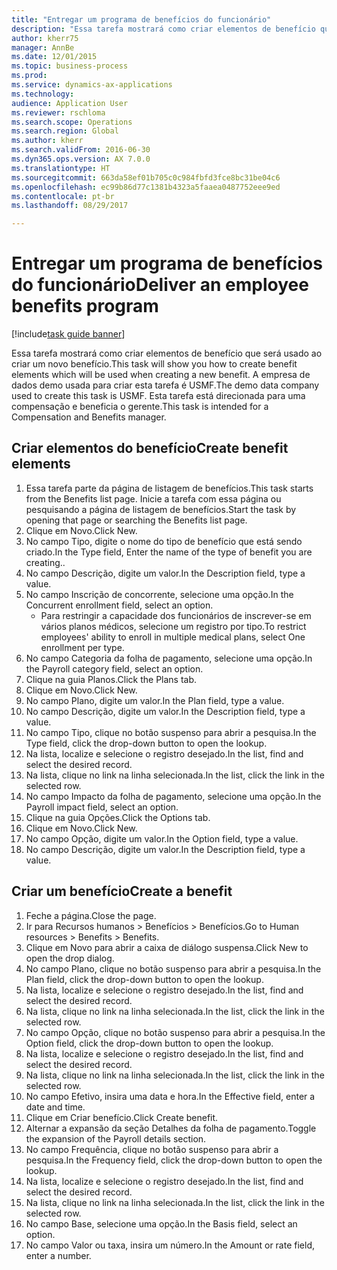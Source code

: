 ```yaml
--- 
title: "Entregar um programa de benefícios do funcionário"
description: "Essa tarefa mostrará como criar elementos de benefício que será usado ao criar um novo benefício."
author: kherr75
manager: AnnBe
ms.date: 12/01/2015
ms.topic: business-process
ms.prod: 
ms.service: dynamics-ax-applications
ms.technology: 
audience: Application User
ms.reviewer: rschloma
ms.search.scope: Operations
ms.search.region: Global
ms.author: kherr
ms.search.validFrom: 2016-06-30
ms.dyn365.ops.version: AX 7.0.0
ms.translationtype: HT
ms.sourcegitcommit: 663da58ef01b705c0c984fbfd3fce8bc31be04c6
ms.openlocfilehash: ec99b86d77c1381b4323a5faaea0487752eee9ed
ms.contentlocale: pt-br
ms.lasthandoff: 08/29/2017

---
```

# <a name="deliver-an-employee-benefits-program"></a><span data-ttu-id="1da4e-103">Entregar um programa de benefícios do funcionário</span><span class="sxs-lookup"><span data-stu-id="1da4e-103">Deliver an employee benefits program</span></span>

[!include[task guide banner](../../includes/task-guide-banner.md)]

<span data-ttu-id="1da4e-104">Essa tarefa mostrará como criar elementos de benefício que será usado ao criar um novo benefício.</span><span class="sxs-lookup"><span data-stu-id="1da4e-104">This task will show you how to create benefit elements which will be used when creating a new benefit.</span></span> <span data-ttu-id="1da4e-105">A empresa de dados demo usada para criar esta tarefa é USMF.</span><span class="sxs-lookup"><span data-stu-id="1da4e-105">The demo data company used to create this task is USMF.</span></span> <span data-ttu-id="1da4e-106">Esta tarefa está direcionada para uma compensação e beneficia o gerente.</span><span class="sxs-lookup"><span data-stu-id="1da4e-106">This task is intended for a Compensation and Benefits manager.</span></span>


## <a name="create-benefit-elements"></a><span data-ttu-id="1da4e-107">Criar elementos do benefício</span><span class="sxs-lookup"><span data-stu-id="1da4e-107">Create benefit elements</span></span>
1. <span data-ttu-id="1da4e-108">Essa tarefa parte da página de listagem de benefícios.</span><span class="sxs-lookup"><span data-stu-id="1da4e-108">This task starts from the Benefits list page.</span></span> <span data-ttu-id="1da4e-109">Inicie a tarefa com essa página ou pesquisando a página de listagem de benefícios.</span><span class="sxs-lookup"><span data-stu-id="1da4e-109">Start the task by opening that page or searching the Benefits list page.</span></span>
2. <span data-ttu-id="1da4e-110">Clique em Novo.</span><span class="sxs-lookup"><span data-stu-id="1da4e-110">Click New.</span></span>
3. <span data-ttu-id="1da4e-111">No campo Tipo, digite o nome do tipo de benefício que está sendo criado.</span><span class="sxs-lookup"><span data-stu-id="1da4e-111">In the Type field, Enter the name of the type of benefit you are creating..</span></span>
4. <span data-ttu-id="1da4e-112">No campo Descrição, digite um valor.</span><span class="sxs-lookup"><span data-stu-id="1da4e-112">In the Description field, type a value.</span></span>
5. <span data-ttu-id="1da4e-113">No campo Inscrição de concorrente, selecione uma opção.</span><span class="sxs-lookup"><span data-stu-id="1da4e-113">In the Concurrent enrollment field, select an option.</span></span>
    * <span data-ttu-id="1da4e-114">Para restringir a capacidade dos funcionários de inscrever-se em vários planos médicos, selecione um registro por tipo.</span><span class="sxs-lookup"><span data-stu-id="1da4e-114">To restrict employees' ability to enroll in multiple medical plans, select One enrollment per type.</span></span>  
6. <span data-ttu-id="1da4e-115">No campo Categoria da folha de pagamento, selecione uma opção.</span><span class="sxs-lookup"><span data-stu-id="1da4e-115">In the Payroll category field, select an option.</span></span>
7. <span data-ttu-id="1da4e-116">Clique na guia Planos.</span><span class="sxs-lookup"><span data-stu-id="1da4e-116">Click the Plans tab.</span></span>
8. <span data-ttu-id="1da4e-117">Clique em Novo.</span><span class="sxs-lookup"><span data-stu-id="1da4e-117">Click New.</span></span>
9. <span data-ttu-id="1da4e-118">No campo Plano, digite um valor.</span><span class="sxs-lookup"><span data-stu-id="1da4e-118">In the Plan field, type a value.</span></span>
10. <span data-ttu-id="1da4e-119">No campo Descrição, digite um valor.</span><span class="sxs-lookup"><span data-stu-id="1da4e-119">In the Description field, type a value.</span></span>
11. <span data-ttu-id="1da4e-120">No campo Tipo, clique no botão suspenso para abrir a pesquisa.</span><span class="sxs-lookup"><span data-stu-id="1da4e-120">In the Type field, click the drop-down button to open the lookup.</span></span>
12. <span data-ttu-id="1da4e-121">Na lista, localize e selecione o registro desejado.</span><span class="sxs-lookup"><span data-stu-id="1da4e-121">In the list, find and select the desired record.</span></span>
13. <span data-ttu-id="1da4e-122">Na lista, clique no link na linha selecionada.</span><span class="sxs-lookup"><span data-stu-id="1da4e-122">In the list, click the link in the selected row.</span></span>
14. <span data-ttu-id="1da4e-123">No campo Impacto da folha de pagamento, selecione uma opção.</span><span class="sxs-lookup"><span data-stu-id="1da4e-123">In the Payroll impact field, select an option.</span></span>
15. <span data-ttu-id="1da4e-124">Clique na guia Opções.</span><span class="sxs-lookup"><span data-stu-id="1da4e-124">Click the Options tab.</span></span>
16. <span data-ttu-id="1da4e-125">Clique em Novo.</span><span class="sxs-lookup"><span data-stu-id="1da4e-125">Click New.</span></span>
17. <span data-ttu-id="1da4e-126">No campo Opção, digite um valor.</span><span class="sxs-lookup"><span data-stu-id="1da4e-126">In the Option field, type a value.</span></span>
18. <span data-ttu-id="1da4e-127">No campo Descrição, digite um valor.</span><span class="sxs-lookup"><span data-stu-id="1da4e-127">In the Description field, type a value.</span></span>

## <a name="create-a-benefit"></a><span data-ttu-id="1da4e-128">Criar um benefício</span><span class="sxs-lookup"><span data-stu-id="1da4e-128">Create a benefit</span></span>
1. <span data-ttu-id="1da4e-129">Feche a página.</span><span class="sxs-lookup"><span data-stu-id="1da4e-129">Close the page.</span></span>
2. <span data-ttu-id="1da4e-130">Ir para Recursos humanos > Benefícios > Benefícios.</span><span class="sxs-lookup"><span data-stu-id="1da4e-130">Go to Human resources > Benefits > Benefits.</span></span>
3. <span data-ttu-id="1da4e-131">Clique em Novo para abrir a caixa de diálogo suspensa.</span><span class="sxs-lookup"><span data-stu-id="1da4e-131">Click New to open the drop dialog.</span></span>
4. <span data-ttu-id="1da4e-132">No campo Plano, clique no botão suspenso para abrir a pesquisa.</span><span class="sxs-lookup"><span data-stu-id="1da4e-132">In the Plan field, click the drop-down button to open the lookup.</span></span>
5. <span data-ttu-id="1da4e-133">Na lista, localize e selecione o registro desejado.</span><span class="sxs-lookup"><span data-stu-id="1da4e-133">In the list, find and select the desired record.</span></span>
6. <span data-ttu-id="1da4e-134">Na lista, clique no link na linha selecionada.</span><span class="sxs-lookup"><span data-stu-id="1da4e-134">In the list, click the link in the selected row.</span></span>
7. <span data-ttu-id="1da4e-135">No campo Opção, clique no botão suspenso para abrir a pesquisa.</span><span class="sxs-lookup"><span data-stu-id="1da4e-135">In the Option field, click the drop-down button to open the lookup.</span></span>
8. <span data-ttu-id="1da4e-136">Na lista, localize e selecione o registro desejado.</span><span class="sxs-lookup"><span data-stu-id="1da4e-136">In the list, find and select the desired record.</span></span>
9. <span data-ttu-id="1da4e-137">Na lista, clique no link na linha selecionada.</span><span class="sxs-lookup"><span data-stu-id="1da4e-137">In the list, click the link in the selected row.</span></span>
10. <span data-ttu-id="1da4e-138">No campo Efetivo, insira uma data e hora.</span><span class="sxs-lookup"><span data-stu-id="1da4e-138">In the Effective field, enter a date and time.</span></span>
11. <span data-ttu-id="1da4e-139">Clique em Criar benefício.</span><span class="sxs-lookup"><span data-stu-id="1da4e-139">Click Create benefit.</span></span>
12. <span data-ttu-id="1da4e-140">Alternar a expansão da seção Detalhes da folha de pagamento.</span><span class="sxs-lookup"><span data-stu-id="1da4e-140">Toggle the expansion of the Payroll details section.</span></span>
13. <span data-ttu-id="1da4e-141">No campo Frequência, clique no botão suspenso para abrir a pesquisa.</span><span class="sxs-lookup"><span data-stu-id="1da4e-141">In the Frequency field, click the drop-down button to open the lookup.</span></span>
14. <span data-ttu-id="1da4e-142">Na lista, localize e selecione o registro desejado.</span><span class="sxs-lookup"><span data-stu-id="1da4e-142">In the list, find and select the desired record.</span></span>
15. <span data-ttu-id="1da4e-143">Na lista, clique no link na linha selecionada.</span><span class="sxs-lookup"><span data-stu-id="1da4e-143">In the list, click the link in the selected row.</span></span>
16. <span data-ttu-id="1da4e-144">No campo Base, selecione uma opção.</span><span class="sxs-lookup"><span data-stu-id="1da4e-144">In the Basis field, select an option.</span></span>
17. <span data-ttu-id="1da4e-145">No campo Valor ou taxa, insira um número.</span><span class="sxs-lookup"><span data-stu-id="1da4e-145">In the Amount or rate field, enter a number.</span></span>


